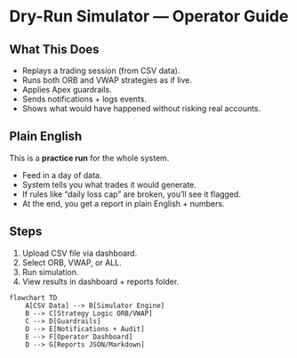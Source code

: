 # Dry-Run Simulator — Operator Guide

## What This Does
- Replays a trading session (from CSV data).
- Runs both ORB and VWAP strategies as if live.
- Applies Apex guardrails.
- Sends notifications + logs events.
- Shows what would have happened without risking real accounts.

## Plain English
This is a **practice run** for the whole system.
- Feed in a day of data.
- System tells you what trades it would generate.
- If rules like “daily loss cap” are broken, you’ll see it flagged.
- At the end, you get a report in plain English + numbers.

## Steps
1. Upload CSV file via dashboard.
2. Select ORB, VWAP, or ALL.
3. Run simulation.
4. View results in dashboard + reports folder.

```mermaid
flowchart TD
    A[CSV Data] --> B[Simulator Engine]
    B --> C[Strategy Logic ORB/VWAP]
    C --> D[Guardrails]
    D --> E[Notifications + Audit]
    E --> F[Operator Dashboard]
    D --> G[Reports JSON/Markdown]
```
